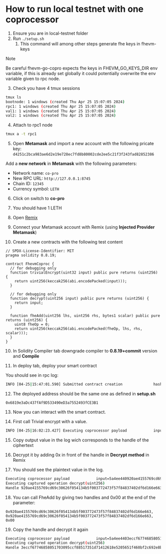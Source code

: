 # How to run local testnet with one coprocessor

1. Ensure you are in local-testnet folder
2. Run `./setup.sh`
    1. This command will among other steps generate fhe keys in fhevm-keys

> [!NOTE]
> Be careful fhevm-go-copro expects fhe keys in FHEVM_GO_KEYS_DIR env variable, if this is already set globally it could potentially overwrite the env variable given to rpc node. 
3. Check you have 4 tmux sessions
 ```bash
tmux ls
bootnode: 1 windows (created Thu Apr 25 15:07:05 2024)
rpc1: 1 windows (created Thu Apr 25 15:07:05 2024)
val1: 1 windows (created Thu Apr 25 15:07:05 2024)
val2: 1 windows (created Thu Apr 25 15:07:05 2024)
 ```

 4. Attach to rpc1 node
 ```bash
 tmux a -t rpc1
 ```

5. Open **Metamask** and import a new account with the following pricate key:
 `d4251c2bca983ae6d2e19e728ec7fd8b80002cde2ee5c21f3f243fad82852386`


Add a **new network** in **Metamask** with the following parameters:

- Network name: `co-pro`
- New RPC URL: `http://127.0.0.1:8745`
- Chain ID: `12345`
- Currency symbol: `LETH`

6. Click on switch to **co-pro**

7. You should have 1 LETH

8. Open [Remix](https://remix.ethereum.org/)

9. Connect your Metamask account with Remix (using __Injected Provider Metamask__)

10. Create a new contracts with the following test content

```Solidity
// SPDX-License-Identifier: MIT
pragma solidity 0.8.19;

contract FhevmCoproc {
  // for debugging only
  function trivialEncrypt(uint32 input) public pure returns (uint256) {
    return uint256(keccak256(abi.encodePacked(input)));
  }

  // for debugging only
  function decrypt(uint256 input) public pure returns (uint256) {
    return input;
  }

  function fheAdd(uint256 lhs, uint256 rhs, bytes1 scalar) public pure returns (uint256) {
    uint8 fheOp = 0;
    return uint256(keccak256(abi.encodePacked(fheOp, lhs, rhs, scalar)));
  }
}
```

10. In Solidity Compiler tab downgrade compiler to **0.8.19+commit** version and **Compile**

11. In deploy tab, deploy your smart contract

You should see in rpc log:
```bash
INFO [04-25|15:47:01.590] Submitted contract creation              hash=0xdcc33a885d5b4424131e8802511eaddcce04aaa6b5b68823f453c801447f169a from=0x1181A1FB7B6de97d4CB06Da82a0037DF1FFe32D0 nonce=1 contract=0x6819e3aDc437fAf9D533490eD3a7552493fCE3B1 value=0
```

12. The deployed address should be the same one as defined in **setup.sh**

`0x6819e3aDc437fAf9D533490eD3a7552493fCE3B1`

13. Now you can interact with the smart contract.

14. First call Trivial encrypt with a value.

```bash
INFO [04-25|16:02:23.427] Executing coprocessor payload            input=6d02b1f30000000000000000000000000000000000000000000000000000000000000005 output=920ae4155769cd69c30626f054134b5f003772473f57f84837402df6d166e663
```

15. Copy output value in the log wich corresponds to the handle of the ciphertext

16. Decrypt it by adding 0x in front of the handle in **Decrypt method** in Remix

17. You should see the plaintext value in the log.

```bash
Executing coprocessor payload            input=5a4ee440920ae4155769cd69c30626f054134b5f003772473f57f84837402df6d166e663 output=920ae4155769cd69c30626f054134b5f003772473f57f84837402df6d166e663
Executing captured operation decrypt(uint256)
Handle 920ae4155769cd69c30626f054134b5f003772473f57f84837402df6d166e663 points to ciphertext decryption of [5]

```

18. You can call FheAdd by giving two handles and 0x00 at the end of the parameter:

`0x920ae4155769cd69c30626f054134b5f003772473f57f84837402df6d166e663, 0x920ae4155769cd69c30626f054134b5f003772473f57f84837402df6d166e663, 0x00`

19. Copy the handle and decrypt it again

```bash
Executing coprocessor payload            input=5a4ee4403eccf67746858051703095ccf88517351d71412618e5205651f460bf2c692e8b output=3eccf67746858051703095ccf88517351d71412618e5205651f460bf2c692e8b
Executing captured operation decrypt(uint256)
Handle 3eccf67746858051703095ccf88517351d71412618e5205651f460bf2c692e8b points to ciphertext decryption of [10]

```


